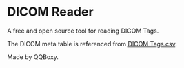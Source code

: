 # DICOM Reader

A free and open source tool for reading DICOM Tags.

The DICOM meta table is referenced from [DICOM Tags.csv](https://github.com/khvu/DICOM-Reader/blob/master/DICOM_Reader/DICOM%20Tags.csv).

Made by QQBoxy.
